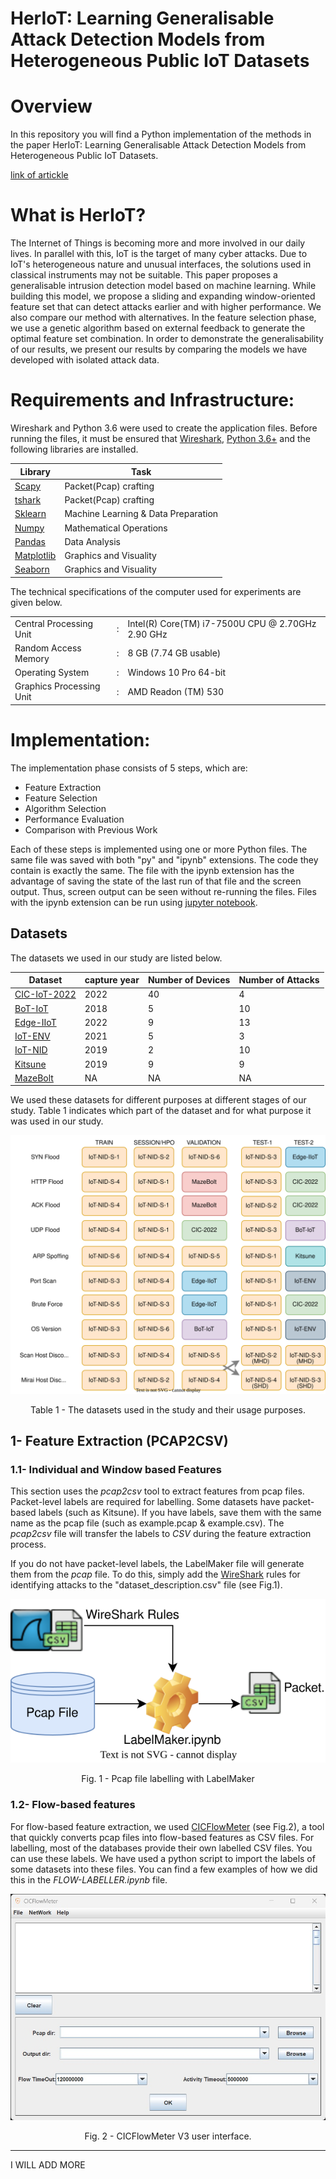 # HerIoT: Learning Generalisable Attack Detection Models from Heterogeneous Public IoT Datasets

# Overview
In this repository you will find a Python implementation of the methods in the paper HerIoT: Learning Generalisable Attack Detection Models from Heterogeneous Public IoT Datasets.

[link of artickle](https://kahramankostas.github.io/)


# What is HerIoT?

The Internet of Things is becoming more and more involved in our daily lives. In parallel with this, IoT is the target of many cyber attacks. Due to IoT's heterogeneous nature and unusual interfaces, the solutions used in classical instruments may not be suitable. This paper proposes a generalisable intrusion detection model based on machine learning. While building this model, we propose a sliding and expanding window-oriented feature set that can detect attacks earlier and with higher performance. We also compare our method with alternatives. In the feature selection phase, we use a genetic algorithm based on external feedback to generate the optimal feature set combination. In order to demonstrate the generalisability of our results, we present our results by comparing the models we have developed with isolated attack data.

# Requirements and Infrastructure: 

Wireshark and Python 3.6 were used to create the application files. Before running the files, it must be ensured that [Wireshark](https://www.wireshark.org/), [Python 3.6+](https://www.python.org/downloads/) and the following libraries are installed.

| Library | Task |
| ------ | ------ |
|[ Scapy ](https://scapy.net/)| Packet(Pcap) crafting |
|[ tshark ](https://www.wireshark.org/)| Packet(Pcap) crafting |
|[ Sklearn ](http://scikit-learn.org/stable/install.html)| Machine Learning & Data Preparation |
| [ Numpy ](http://www.numpy.org/) |Mathematical Operations|
| [ Pandas  ](https://pandas.pydata.org/pandas-docs/stable/install.html)|  Data Analysis|
| [ Matplotlib ](https://matplotlib.org/users/installing.html) |Graphics and Visuality|
| [Seaborn ](https://seaborn.pydata.org/) |Graphics and Visuality|




The technical specifications of the computer used for experiments are given below.

|  | |   |
| ------ |--|  ------ |
|Central Processing Unit|:|Intel(R) Core(TM) i7-7500U CPU @ 2.70GHz 2.90 GHz|
| Random Access Memory	|:|	8 GB (7.74 GB usable)|
| Operating System	|:|	Windows 10 Pro 64-bit |
| Graphics Processing Unit	|:|	AMD Readon (TM) 530|

# Implementation: 

The implementation phase consists of 5 steps, which are:

* Feature Extraction
* Feature Selection 
* Algorithm Selection 
* Performance Evaluation
* Comparison with Previous Work


Each of these steps is implemented using one or more Python files. The same file was saved with both "py" and "ipynb" extensions. The code they contain is exactly the same. The file with the ipynb extension has the advantage of saving the state of the last run of that file and the screen output. Thus, screen output can be seen without re-running the files. Files with the ipynb extension can be run using [jupyter notebook](http://jupyter.org/install). 

## Datasets
The datasets we used in our study are listed below.

| Dataset | capture year | Number of Devices | Number of Attacks  |
|---|---|---|---|
|[CIC-IoT-2022](https://www.unb.ca/cic/datasets/iotdataset-2022.html)| 2022|40|4|
|[BoT-IoT](https://research.unsw.edu.au/projects/bot-iot-dataset)| 2018|5|10|
|[Edge-IIoT](https://ieee-dataport.org/documents/edge-iiotset-new-comprehensive-realistic-cyber-security-dataset-iot-and-iiot-applications)| 2022|9|13|
|[IoT-ENV](https://ocslab.hksecurity.net/Datasets/iot-environment-dataset)| 2021|5|3|
|[IoT-NID](https://ocslab.hksecurity.net/Datasets/iot-network-intrusion-dataset)|2019|2|10|
|[Kitsune](https://www.kaggle.com/datasets/ymirsky/network-attack-dataset-kitsune)| 2019|9|9|
|[MazeBolt](https://kb.mazebolt.com/kbe_taxonomy/ddos-general/)|NA|NA|NA|






We used these datasets for different purposes at different stages of our study. Table 1 indicates which part of the dataset and for what purpose it was used in our study.




![Datasets](./imgs/datasets.svg)
<p style="text-align: center;">Table 1 - The datasets used in the study and their usage purposes.</p>


## 1- Feature Extraction (PCAP2CSV) 

### 1.1- Individual and Window based Features
This section uses the *pcap2csv* tool to extract features from pcap files. Packet-level labels are required for labelling. Some datasets have packet-based labels (such as Kitsune). If you have labels, save them with the same name as the pcap file (such as example.pcap & example.csv). The *pcap2csv* file will transfer the labels to *CSV* during the feature extraction process. 

If you do not have packet-level labels, the LabelMaker file will generate them from the *pcap* file. To do this, simply add the [WireShark](https://www.wireshark.org/) rules for identifying attacks to the "dataset_description.csv" file (see Fig.1).


![Alt text](./imgs/tshark.svg)
<p style="text-align: center;">Fig. 1 - Pcap file labelling with LabelMaker</p>



### 1.2- Flow-based features

For flow-based feature extraction, we used [CICFlowMeter](https://www.unb.ca/cic/research/applications.html) (see Fig.2), a tool that quickly converts pcap files into flow-based features as CSV files. For labelling, most of the databases provide their own labelled CSV files. You can use these labels. We have used a python script to import the labels of some datasets into these files. You can find a few examples of how we did this in the *FLOW-LABELLER.ipynb* file.


![Alt text](./imgs/cicflowmeter.jpg)
<p style="text-align: center;">Fig. 2 - CICFlowMeter V3 user interface. </p>
 


-------------------------------------------------------------------------------------------------------------------------------------------------------
I WILL ADD MORE

